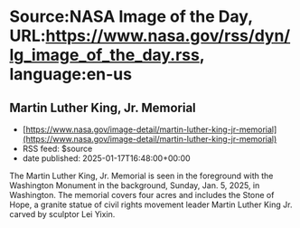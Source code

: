 # Source:NASA Image of the Day, URL:https://www.nasa.gov/rss/dyn/lg_image_of_the_day.rss, language:en-us

## Martin Luther King, Jr. Memorial
 - [https://www.nasa.gov/image-detail/martin-luther-king-jr-memorial](https://www.nasa.gov/image-detail/martin-luther-king-jr-memorial)
 - RSS feed: $source
 - date published: 2025-01-17T16:48:00+00:00

The Martin Luther King, Jr. Memorial is seen in the foreground with the Washington Monument in the background, Sunday, Jan. 5, 2025, in Washington. The memorial covers four acres and includes the Stone of Hope, a granite statue of civil rights movement leader Martin Luther King Jr. carved by sculptor Lei Yixin.

